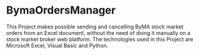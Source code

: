 # BymaOrdersManager
This Project makes possible sending and cancelling ByMA stock market orders from an Excel document, without the need of doing it manually on a stock market broker web platform. The technologies used in this Project are Microsoft Excel, Visual Basic and Python.
